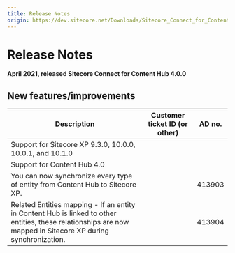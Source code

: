 ```yaml
---
title: Release Notes
origin: https://dev.sitecore.net/Downloads/Sitecore_Connect_for_Content_Hub/4x/Sitecore_Connect_for_Content_Hub_400/Release_Notes
---
```


# Release Notes

**April 2021, released Sitecore Connect for Content Hub 4.0.0**

## New features/improvements

 | Description | Customer ticket ID (or other) | AD no. |
 | --- | --- | --- |
 | ​​Support for Sitecore XP 9.3.0, 10.0.0, 10.0.1, and 10.1.0 |  |  |
 | Support for Content Hub 4.0 |  |  |
 | You can now synchronize every type of entity from Content Hub to Sitecore XP. |  | 413903 |
 | Related Entities mapping - If an entity in Content Hub is linked to other entities, these relationships are now mapped in Sitecore XP during synchronization. |  | 413904 |